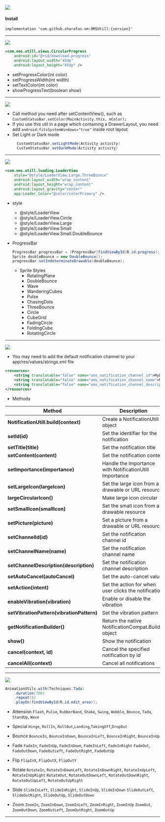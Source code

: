 [![](https://jitpack.io/v/sharafas-om/OMSUtill.svg)](https://github.com/sharafas-om/OMSUtill)

#### **Install**
    implementation 'com.github.sharafas-om:OMSUtill:{version}'

------------

[![](https://img.shields.io/badge/1-CircularProgress-red)](https://github.com/sharafas-om/OMSUtill)
```xml
<com.oms.utill.views.CircularProgress
	android:id="@+id/download.progress"
	android:layout_width="45dp"
	android:layout_height="45dp" />
```
- setProgressColor(int color)
- setProgressWidth(int width)
- setTextColor(int color)
- showProgressText(boolean show)

------------

[![](https://img.shields.io/badge/2-CustomStatusBar-red)](https://github.com/sharafas-om/OMSUtill)

- Call method you need after setContentView(), such as 
	`CustomStatusBar.setColor(MainActivity.this, mColor);`
- If you use this util in a page which containing a DrawerLayout, you need add `android:fitsSystemWindows="true"` inside root layout
- Set Light or Dark mode
	```java
	  CustomStatusBar.setLightMode(Activity activity)
	  CustomStatusBar.setDarkMode(Activity activity)
	```

------------

[![](https://img.shields.io/badge/3-LoaderView-red)](https://github.com/sharafas-om/OMSUtill)

```xml
<com.oms.utill.loading.LoaderView 
    style="@style/LoaderView.Large.ThreeBounce"
    android:layout_width="wrap_content"
    android:layout_height="wrap_content"
    android:layout_gravity="center"
    app:Loader_Color="@color/colorPrimary" />
```
- style
	- @style/LoaderView
	- @style/LoaderView.Circle
	- @style/LoaderView.Large
	- @style/LoaderView.Small
	- @style/LoaderView.Small.DoubleBounce 

- ProgressBar

	```java
	ProgressBar progressBar = (ProgressBar)findViewById(R.id.progress);
	Sprite doubleBounce = new DoubleBounce();
	progressBar.setIndeterminateDrawable(doubleBounce);
	```

	- Sprite Styles
		- RotatingPlane
		- DoubleBounce
		- Wave
		- WanderingCubes
		- Pulse
		- ChasingDots
		- ThreeBounce
		- Circle
		- CubeGrid
		- FadingCircle
		- FoldingCube
		- RotatingCircle

------------

[![](https://img.shields.io/badge/4-NotificationUtill-red)](https://github.com/sharafas-om/OMSUtill)

- You may need to add the default notification channel to your app/res/values/strings.xml file
```xml
<resources>
    <string translatable="false" name="oms_notification_channel_id">MyDefaultChannelID</string>
    <string translatable="false" name="oms_notification_channel_name">MyDefaultChannelName</string>
    <string translatable="false" name="oms_notification_channel_description">MyDefaultChannelDescription</string>
</resources>
```

- Methods

| Method | Description |
|------------------------------------|--------------------------|
| **NotificationUtill.build(context)** | Create a NotificationUtill object |
| **setId(id)** | Set the identifier for the notification |
| **setTitle(title)** | Set the notification title |
| **setContent(content)** | Set the notification content |
| **setImportance(importance)** | Handle the importance with NotificationUtill Importance |
| **setLargeIcon(largeIcon)** | Set the large icon from a drawable or URL resource |
| **largeCircularIcon()** | Make large icon circular |
| **setSmallIcon(smallIcon)** | Set the small icon from a drawable resource |
| **setPicture(picture)** | Set a picture from a drawable or URL resource |
| **setChannelId(id)** | Set the notification channel id |
| **setChannelName(name)** | Set the notification channel name |
| **setChannelDescription(description)** | Set the notification channel description |
| **setAutoCancel(autoCancel)** | Set the auto-cancel value |
| **setAction(intent)** | Set the action for when user clicks the notification  |
| **enableVibration(vibration)** | Enable or disable the vibration |
| **setVibrationPattern(vibrationPattern)** | Set the vibration pattern |
| **getNotificationBuilder()** | Return the native NotificationCompat.Builder object |
| **show()** | Show the notification |
| **cancel(context, id)** | Cancel the specified notification by id |
| **cancelAll(context)** | Cancel all notifications |

------------

[![](https://img.shields.io/badge/5-AnimationUtils-red)](https://github.com/sharafas-om/OMSUtill)


```java
AnimationUtils.with(Techniques.Tada)
    .duration(700)
    .repeat(5)
    .playOn(findViewById(R.id.edit_area));
```
- Attension
`Flash`, `Pulse`, `RubberBand`, `Shake`, `Swing`, `Wobble`, `Bounce`, `Tada`, `StandUp`, `Wave`

- Special
`Hinge`, `RollIn`, `RollOut`,`Landing`,`TakingOff`,`DropOut`

- Bounce
`BounceIn`, `BounceInDown`, `BounceInLeft`, `BounceInRight`, `BounceInUp`

- Fade
`FadeIn`, `FadeInUp`, `FadeInDown`, `FadeInLeft`, `FadeInRight`
`FadeOut`, `FadeOutDown`, `FadeOutLeft`, `FadeOutRight`, `FadeOutUp`

- Flip
`FlipInX`, `FlipOutX`, `FlipOutY`

- Rotate
`RotateIn`, `RotateInDownLeft`, `RotateInDownRight`, `RotateInUpLeft`, `RotateInUpRight`
`RotateOut`, `RotateOutDownLeft`, `RotateOutDownRight`, `RotateOutUpLeft`, `RotateOutUpRight`

- Slide
`SlideInLeft`, `SlideInRight`, `SlideInUp`, `SlideInDown`
`SlideOutLeft`, `SlideOutRight`, `SlideOutUp`, `SlideOutDown`

- Zoom
`ZoomIn`, `ZoomInDown`, `ZoomInLeft`, `ZoomInRight`, `ZoomInUp`
`ZoomOut`, `ZoomOutDown`, `ZoomOutLeft`, `ZoomOutRight`, `ZoomOutUp`

------------


